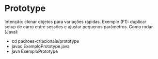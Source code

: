 # Prototype

Intenção: clonar objetos para variações rápidas.
Exemplo (F1): duplicar setup de carro entre sessões e ajustar pequenos parâmetros.
Como rodar (Java):
 - cd padroes-criacionais/prototype
 - javac ExemploPrototype.java
 - java ExemploPrototype
